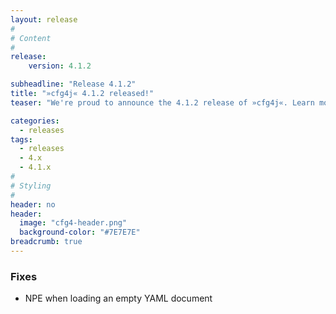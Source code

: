 ```yaml
---
layout: release
#
# Content
#
release:
    version: 4.1.2

subheadline: "Release 4.1.2"
title: "»cfg4j« 4.1.2 released!"
teaser: "We're proud to announce the 4.1.2 release of »cfg4j«. Learn more about new features in this article."

categories:
  - releases
tags:
  - releases
  - 4.x
  - 4.1.x
#
# Styling
#
header: no
header:
  image: "cfg4-header.png"
  background-color: "#7E7E7E"
breadcrumb: true
---
```


### Fixes
* NPE when loading an empty YAML document